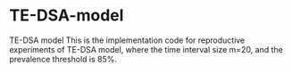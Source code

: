 # TE-DSA-model
TE-DSA model
This is the implementation code for reproductive experiments of TE-DSA model, where the time interval size m=20, and the prevalence threshold is 85%.
